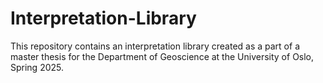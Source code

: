 # Interpretation-Library
This repository contains an interpretation library created as a part of a master thesis for the Department of Geoscience at the University of Oslo, Spring 2025.
